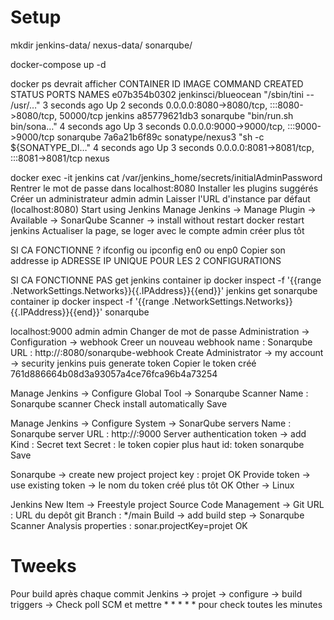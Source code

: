 # Setup

mkdir jenkins-data/ nexus-data/ sonarqube/

docker-compose up -d

docker ps devrait afficher 
CONTAINER ID   IMAGE                 COMMAND                  CREATED         STATUS         PORTS                                                  NAMES
e07b354b0302   jenkinsci/blueocean   "/sbin/tini -- /usr/…"   3 seconds ago   Up 2 seconds   0.0.0.0:8080->8080/tcp, :::8080->8080/tcp, 50000/tcp   jenkins
a85779621db3   sonarqube             "bin/run.sh bin/sona…"   4 seconds ago   Up 3 seconds   0.0.0.0:9000->9000/tcp, :::9000->9000/tcp              sonarqube
7a6a21b6f89c   sonatype/nexus3       "sh -c ${SONATYPE_DI…"   4 seconds ago   Up 3 seconds   0.0.0.0:8081->8081/tcp, :::8081->8081/tcp              nexus


docker exec -it jenkins cat /var/jenkins_home/secrets/initialAdminPassword
Rentrer le mot de passe dans localhost:8080
Installer les plugins suggérés
Créer un administrateur admin admin
Laisser l'URL d'instance par défaut (localhost:8080)
Start using Jenkins
Manage Jenkins -> Manage Plugin -> Available -> SonarQube Scanner -> install without restart
docker restart jenkins
Actualiser la page, se loger avec le compte admin créer plus tôt


SI CA FONCTIONNE ?
ifconfig ou ipconfig
en0 ou enp0
Copier son addresse ip
ADRESSE IP UNIQUE POUR LES 2 CONFIGURATIONS

SI CA FONCTIONNE PAS
get jenkins container ip
docker inspect -f '{{range .NetworkSettings.Networks}}{{.IPAddress}}{{end}}' jenkins 
get sonarqube container ip
docker inspect -f '{{range .NetworkSettings.Networks}}{{.IPAddress}}{{end}}' sonarqube


localhost:9000 admin admin
Changer de mot de passe
Administration -> Configuration -> webhook
Creer un nouveau webhook 
name : Sonarqube
URL : http://<my-jenkins-ip>:8080/sonarqube-webhook
Create
Administrator -> my account -> security 
jenkins puis generate token
Copier le token créé
761d886664b08d3a93057a4ce76fca96b4a73254


Manage Jenkins -> Configure Global Tool -> Sonarqube Scanner
Name : Sonarqube scanner
Check install automatically
Save

Manage Jenkins -> Configure System -> SonarQube servers
Name : Sonarqube
server URL : http://<my-sonarqube-ip>:9000
Server authentication token -> add 
Kind : Secret text
Secret : le token copier plus haut
id: token sonarqube
Save


Sonarqube -> create new project
project key : projet
OK
Provide token -> use existing token -> le nom du token créé plus tôt
OK
Other -> Linux


Jenkins
New Item -> Freestyle project 
Source Code Management -> Git 
URL : URL du depôt git
Branch : */main
Build -> add build step -> Sonarqube Scanner
Analysis properties : sonar.projectKey=projet
OK

# Tweeks
Pour build après chaque commit
Jenkins -> projet -> configure -> build triggers -> Check poll SCM et mettre * * * * * pour check toutes les minutes